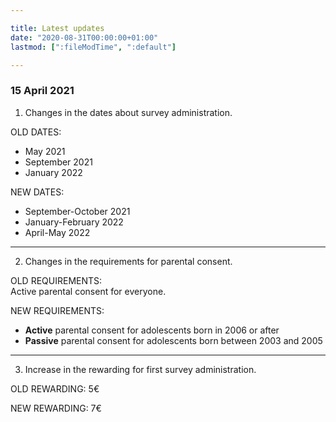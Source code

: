 ```yaml
---

title: Latest updates
date: "2020-08-31T00:00:00+01:00"
lastmod: [":fileModTime", ":default"]

---
```


### 15 April 2021

1. Changes in the dates about survey administration.

OLD DATES:
- May 2021
- September 2021
- January 2022

NEW DATES:
- September-October 2021
- January-February 2022
- April-May 2022

---
2. Changes in the requirements for parental consent.

OLD REQUIREMENTS:\
Active parental consent for everyone.

NEW REQUIREMENTS:
- **Active** parental consent for adolescents born in 2006 or after
- **Passive** parental consent for adolescents born between 2003 and 2005

---
3. Increase in the rewarding for first survey administration.

OLD REWARDING: 5€

NEW REWARDING: 7€